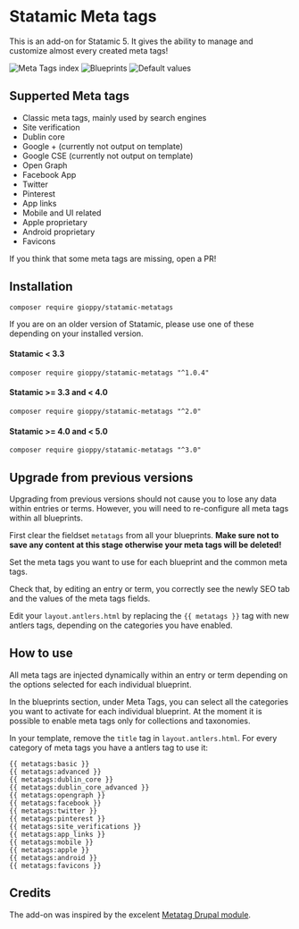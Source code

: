 # Statamic Meta tags

This is an add-on for Statamic 5. It gives the ability to manage and customize almost every created meta tags!

![Meta Tags index](https://web.giovannibuffa.it/github/statamic_metatags_4_01.png)
![Blueprints](https://web.giovannibuffa.it/github/statamic_metatags_4_02.png)
![Default values](https://web.giovannibuffa.it/github/statamic_metatags_4_03.png)

## Supperted Meta tags

- Classic meta tags, mainly used by search engines
- Site verification
- Dublin core
- Google + (currently not output on template)
- Google CSE (currently not output on template)
- Open Graph
- Facebook App
- Twitter
- Pinterest
- App links
- Mobile and UI related
- Apple proprietary
- Android proprietary
- Favicons

If you think that some meta tags are missing, open a PR!

## Installation

```composer require gioppy/statamic-metatags```

If you are on an older version of Statamic, please use one of these depending on your installed version.

#### Statamic < 3.3

```composer require gioppy/statamic-metatags "^1.0.4"```

#### Statamic >= 3.3 and < 4.0

```composer require gioppy/statamic-metatags "^2.0"```

#### Statamic >= 4.0 and < 5.0

```composer require gioppy/statamic-metatags "^3.0"```

## Upgrade from previous versions

Upgrading from previous versions should not cause you to lose any data within entries or terms. However, you will need to re-configure all meta tags within all blueprints.

First clear the fieldset `metatags` from all your blueprints. **Make sure not to save any content at this stage otherwise your meta tags will be deleted!**

Set the meta tags you want to use for each blueprint and the common meta tags.

Check that, by editing an entry or term, you correctly see the newly SEO tab and the values of the meta tags fields.

Edit your `layout.antlers.html` by replacing the `{{ metatags }}` tag with new antlers tags, depending on the categories you have enabled.

## How to use

All meta tags are injected dynamically within an entry or term depending on the options selected for each individual blueprint.

In the blueprints section, under Meta Tags, you can select all the categories you want to activate for each individual blueprint. At the moment it is possible to enable meta tags only for collections and taxonomies.

In your template, remove the `title` tag in `layout.antlers.html`. For every category of meta tags you have a antlers tag to use it:

`{{ metatags:basic }}`  
`{{ metatags:advanced }}`  
`{{ metatags:dublin_core }}`  
`{{ metatags:dublin_core_advanced }}`  
`{{ metatags:opengraph }}`  
`{{ metatags:facebook }}`  
`{{ metatags:twitter }}`  
`{{ metatags:pinterest }}`  
`{{ metatags:site_verifications }}`  
`{{ metatags:app_links }}`  
`{{ metatags:mobile }}`  
`{{ metatags:apple }}`  
`{{ metatags:android }}`  
`{{ metatags:favicons }}`  

## Credits

The add-on was inspired by the excelent [Metatag Drupal module](https://www.drupal.org/project/metatag).
